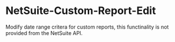 # NetSuite-Custom-Report-Edit

Modify date range critera for custom reports, this functinality is not provided from the NetSuite API.
